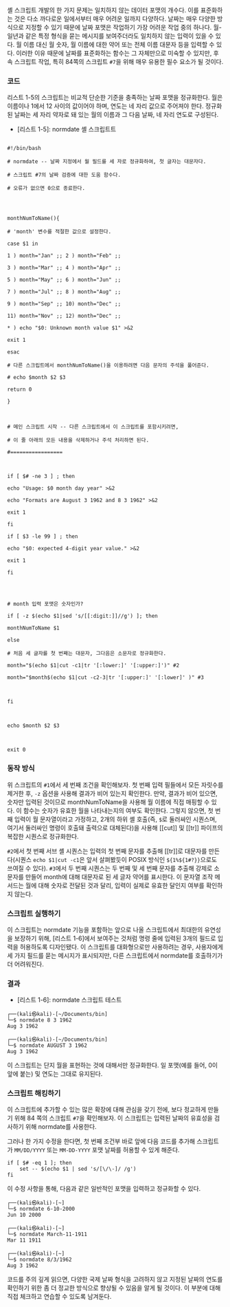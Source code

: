 
셸 스크립트 개발의 한 가지 문제는 일치하지 않는 데이터 포맷의 개수다. 이를 표준화하는 것은 다소 까다로운 일에서부터 매우 어려운 일까지 다양하다. 날짜는 매우 다양한 방식으로 지정할 수 있기 때문에 날짜 포맷은 작업하기 가장 어려운 작업 중의 하나다. 월-일년과 같은 특정 형식을 묻는 메시지를 보여주더라도 일치하지 않는 입력이 있을 수 있다. 월 이름 대신 월 숫자, 월 이름에 대한 약어 또는 전체 이름 대문자 등을 입력할 수 있다. 이러한 이유 때문에 날짜를 표준화하는 함수는 그 자체만으로 미숙할 수 있지만, 후속 스크립트 작업, 특히 84쪽의 스크립트 `#7`을 위해 매우 유용한 필수 요소가 될 것이다.


### 코드

리스트 1-5의 스크립트는 비교적 단순한 기준을 충족하는 날짜 포맷을 정규화한다. 월은 이름이나 1에서 12 사이의 값이어야 하며, 연도는 네 자리 값으로 주어져야 한다. 정규화 된 날짜는 세 자리 약자로 돼 있는 월의 이름과 그 다음 날짜, 네 자리 연도로 구성된다.


- [리스트 1-5]: normdate 셸 스크립트트
```shell

#!/bin/bash

# normdate -- 날짜 지정에서 월 필드를 세 자로 정규화하여, 첫 글자는 대문자다.

# 스크립트 #7의 날짜 검증에 대한 도움 함수다.

# 오류가 없으면 0으로 종료한다.

  
  

monthNumToName(){

# 'month' 변수를 적절한 값으로 설정한다.

case $1 in

1 ) month="Jan" ;; 2 ) month="Feb" ;;

3 ) month="Mar" ;; 4 ) month="Apr" ;;

5 ) month="May" ;; 6 ) month="Jun" ;;

7 ) month="Jul" ;; 8 ) month="Aug" ;;

9 ) month="Sep" ;; 10) month="Dec" ;;

11) month="Nov" ;; 12) month="Dec" ;;

* ) echo "$0: Unknown month value $1" >&2

exit 1

esac

# 다른 스크립트에서 monthNumToName()을 이용하려면 다음 문자의 주석을 풀어준다.

# echo $month $2 $3

return 0

}

  

# 메인 스크립트 시작 -- 다른 스크립트에서 이 스크립트를 포함시키려면,

# 이 줄 아래의 모든 내용을 삭제하거나 주석 처리하면 된다.

#=================

  

if [ $# -ne 3 ] ; then

echo "Usage: $0 month day year" >&2

echo "Formats are August 3 1962 and 8 3 1962" >&2

exit 1

fi

if [ $3 -le 99 ] ; then

echo "$0: expected 4-digit year value." >&2

exit 1

fi

  
  

# month 입력 포맷은 숫자인가?

if [ -z $(echo $1|sed 's/[[:digit:]]//g') ]; then

monthNumToName $1

else

# 처음 세 글자를 첫 번째는 대문자, 그다음은 소문자로 정규화한다.

month="$(echo $1|cut -c1|tr '[:lower:]' '[:upper:]')" #2

month="$month$(echo $1|cut -c2-3|tr '[:upper:]' '[:lower]' )" #3

  

fi

  

echo $month $2 $3

  

exit 0
```

### 동작 방식

위 스크립트의 `#1`에서 세 번째 조건을 확인해보자. 첫 번째 입력 필들에서 모든 자릿수를 제거한 후, `-z` 옵션을 사용해 결과가 비어 있는지 확인한다. 만약, 결과가 비어 있으면, 숫자만 입력된 것이므로 monthNumToName을 사용해 월 이름에 직접 매핑할 수 있다. 이 함수는 숫자가 유효한 월을 나타내는지의 여부도 확인한다. 그렇지 않으면, 첫 번째 입력이 월 문자열이라고 가정하고, 2개의 하위 셸 호출(즉, `$`로 둘러싸인 시퀀스며, 여기서 둘러싸인 명령이 호출돼 출력으로 대체된다)을 사용해 [[cut]] 및 [[tr]] 파이프의 복잡한 시퀀스로 정규화한다.

`#2`에서 첫 번째 서브 셸 시퀀스는 입력의 첫 번째 문자를 추출해 [[tr]]로 대문자를 만든다(시퀀스 `echo $1|cut -c1`은 앞서 살펴봤듯이 POSIX 방식인 `${1%${1#?}}`으로도 쓰여질 수 있다). `#3`에서 두 번째 시퀀스는 두 번째 및 세 번째 문자를 추출해 강제로 소문자를 만들어 month에 대해 대문자로 된 세 글자 약어를 표시한다. 이 문자열 조작 메서드는 월에 대해 숫자로 전달된 것과 달리, 입력이 실제로 유효한 달인지 여부를 확인하지 않는다.


### 스크립트 실행하기


이 스크립트는 normdate 기능을 포함하는 앞으로 나올 스크립트에서 최대한의 유연성을 보장하기 위해, [리스트 1-6]에서 보여주는 것처럼 명령 줄에 입력된 3개의 필드로 입력을 허용하도록 디자인됐다. 이 스크립트를 대화형으로만 사용하려는 경우, 사용자에게 세 가지 필드를 묻는 메시지가 표시되지만, 다른 스크립트에서 normdate를 호출하기가 더 어려워진다.


### 결과


- [리스트 1-6]: normdate 스크립트 테스트

```shell
┌──(kali㉿kali)-[~/Documents/bin]
└─$ normdate 8 3 1962
Aug 3 1962
                                                                                                                                                                                                                                           
┌──(kali㉿kali)-[~/Documents/bin]
└─$ normdate AUGUST 3 1962
Aug 3 1962

```

이 스크립트는 단지 월을 표현하는 것에 대해서만 정규화한다. 일 포맷(예를 들어, 0이 앞에 붙는) 및 연도는 그대로 유지된다.


### 스크립트 해킹하기

이 스크립트에 추가할 수 있는 많은 확장에 대해 관심을 갖기 전에, 보다 정교하게 만들기 위해 84 쪽의 스크립트 `#7`을 확인해보자. 이 스크립트는 입력된 날짜의 유효성을 검사하기 위해 normdate를 사용한다.

그러나 한 가지 수정을 한다면, 첫 번째 조건부 바로 앞에 다음 코드를 추가해 스크립트가 `MM/DD/YYYY` 또는 `MM-DD-YYYY` 포맷 날짜를 허용할 수 있게 해준다.

```shell
if [ $# -eq 1 ]; then
	set -- $(echo $1 | sed 's/[\/\-]/ /g')
fi
```

이 수정 사항을 통해, 다음과 같은 일반적인 포맷을 입력하고 정규화할 수 있다.

```shell
┌──(kali㉿kali)-[~]
└─$ normdate 6-10-2000     
Jun 10 2000
                                                                                                                                                                                                                                           
┌──(kali㉿kali)-[~]
└─$ normdate March-11-1911
Mar 11 1911
                                                                                                                                                                                                                                           
┌──(kali㉿kali)-[~]
└─$ normdate 8/3/1962     
Aug 3 1962

```

코드를 주의 깊게 읽으면, 다양한 국제 날짜 형식을 고려하지 않고 지정된 날짜의 연도를 확인하기 위한 좀 더 정교한 방식으로 향상될 수 있음을 알게 될 것이다. 이 부분에 대해 직접 체크하고 연습할 수 있도록 남겨둔다.


